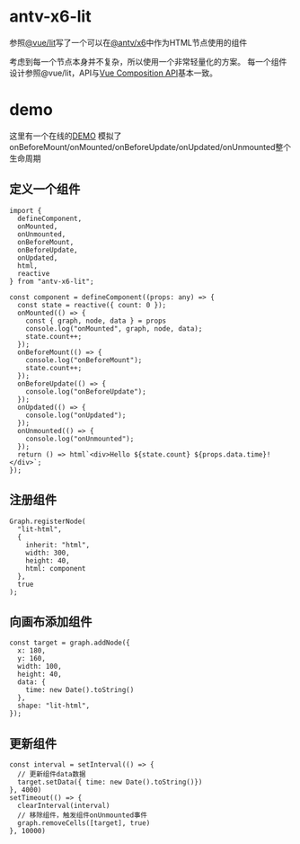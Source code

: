 # antv-x6-lit

参照[@vue/lit](https://www.npmjs.com/package/@vue/lit)写了一个可以在[@antv/x6](https://www.npmjs.com/package/@antv/x6)中作为HTML节点使用的组件

考虑到每一个节点本身并不复杂，所以使用一个非常轻量化的方案。
每一个组件设计参照@vue/lit，API与[Vue Composition API](https://vuejs.org/api/composition-api-setup.html#basic-usage)基本一致。


# demo

这里有一个在线的[DEMO](https://codesandbox.io/s/antv-x6-lit-html-node-ps1cem?file=/src/app.tsx)
模拟了onBeforeMount/onMounted/onBeforeUpdate/onUpdated/onUnmounted整个生命周期


## 定义一个组件
```
import {
  defineComponent,
  onMounted,
  onUnmounted,
  onBeforeMount,
  onBeforeUpdate,
  onUpdated,
  html,
  reactive
} from "antv-x6-lit";

const component = defineComponent((props: any) => {
  const state = reactive({ count: 0 });
  onMounted(() => {
    const { graph, node, data } = props
    console.log("onMounted", graph, node, data);
    state.count++;
  });
  onBeforeMount(() => {
    console.log("onBeforeMount");
    state.count++;
  });
  onBeforeUpdate(() => {
    console.log("onBeforeUpdate");
  });
  onUpdated(() => {
    console.log("onUpdated");
  });
  onUnmounted(() => {
    console.log("onUnmounted");
  });
  return () => html`<div>Hello ${state.count} ${props.data.time}!</div>`;
});
```

## 注册组件
```
Graph.registerNode(
  "lit-html",
  {
    inherit: "html",
    width: 300,
    height: 40,
    html: component
  },
  true
);
```

## 向画布添加组件
```
const target = graph.addNode({
  x: 180,
  y: 160,
  width: 100,
  height: 40,
  data: {
    time: new Date().toString()
  },
  shape: "lit-html",
});
```

## 更新组件
```
const interval = setInterval(() => {
  // 更新组件data数据
  target.setData({ time: new Date().toString()})
}, 4000)
setTimeout(() => {
  clearInterval(interval)
  // 移除组件，触发组件onUnmounted事件
  graph.removeCells([target], true)
}, 10000)
```





